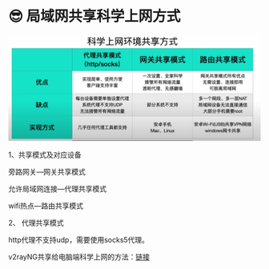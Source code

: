# 😎 局域网共享科学上网方式

<img src=".gitbook/assets/image (1) (1).png" alt="" data-size="original">

1、共享模式及对应设备

旁路网关—网关共享模式

允许局域网连接—代理共享模式

wifi热点—路由共享模式

2、 代理共享模式

http代理不支持udp，需要使用socks5代理。

v2rayNG共享给电脑端科学上网的方法：[链接](https://github.com/v2ray/v2ray-core/issues/210#issuecomment-1265289557)

